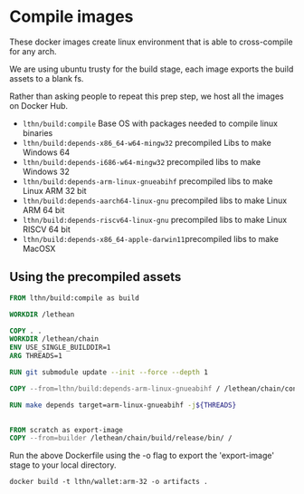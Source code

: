 # Compile images

These docker images create linux environment that is able to cross-compile for any arch.

We are using ubuntu trusty for the build stage, each image exports the build assets to a blank fs.

Rather than asking people to repeat this prep step, we host all the images on Docker Hub.

- `lthn/build:compile` Base OS with packages needed to compile linux binaries
- `lthn/build:depends-x86_64-w64-mingw32` precompiled Libs to make Windows 64
- `lthn/build:depends-i686-w64-mingw32` precompiled libs to make Windows 32
- `lthn/build:depends-arm-linux-gnueabihf` precompiled libs to make Linux ARM 32 bit
- `lthn/build:depends-aarch64-linux-gnu` precompiled libs to make Linux ARM 64 bit
- `lthn/build:depends-riscv64-linux-gnu` precompiled libs to make Linux RISCV 64 bit
- `lthn/build:depends-x86_64-apple-darwin11`precompiled libs to make MacOSX

## Using the precompiled assets

```dockerfile
FROM lthn/build:compile as build

WORKDIR /lethean

COPY . .
WORKDIR /lethean/chain
ENV USE_SINGLE_BUILDDIR=1
ARG THREADS=1

RUN git submodule update --init --force --depth 1

COPY --from=lthn/build:depends-arm-linux-gnueabihf / /lethean/chain/contrib/depends

RUN make depends target=arm-linux-gnueabihf -j${THREADS} 
    

FROM scratch as export-image
COPY --from=builder /lethean/chain/build/release/bin/ /
```

Run the above Dockerfile using the -o flag to export the 'export-image' stage to your local directory.

`docker build -t lthn/wallet:arm-32 -o artifacts .`